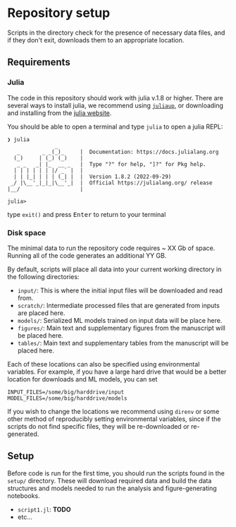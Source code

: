# Repository setup

Scripts in the directory check for the presence of necessary data files,
and if they don't exit, downloads them to an appropriate location.

## Requirements

### Julia

The code in this repository should work with julia v.1.8 or higher.
There are several ways to install julia,
we recommend using [`juliaup`](https://github.com/JuliaLang/juliaup),
or downloading and installing from the [julia website](https://julialang.org/downloads/).

You should be able to open a terminal and type `julia` to open a julia REPL:

```
❯ julia
               _
   _       _ _(_)_     |  Documentation: https://docs.julialang.org
  (_)     | (_) (_)    |
   _ _   _| |_  __ _   |  Type "?" for help, "]?" for Pkg help.
  | | | | | | |/ _` |  |
  | | |_| | | | (_| |  |  Version 1.8.2 (2022-09-29)
 _/ |\__'_|_|_|\__'_|  |  Official https://julialang.org/ release
|__/                   |

julia>
```

type `exit()` and press <kbd>Enter</kbd> to return to your terminal

### Disk space

<!-- TODO: add disk spaces requirements -->

The minimal data to run the repository code
requires ~ XX Gb of space.
Running all of the code generates an additional YY GB.

By default, scripts will place all data
into your current working directory in the following directories:

- `input/`: This is where the initial input files will be downloaded and read from.
- `scratch/`: Intermediate processed files that are generated from inputs are placed here.
- `models/`: Serialized ML models trained on input data will be place here.
- `figures/`: Main text and supplementary figures from the manuscript will be placed here.
- `tables/`: Main text and supplementary tables from the manuscript will be placed here.

Each of these locations can also be specified using environmental variables.
For example, if you have a large hard drive that would be a better location
for downloads and ML models, you can set

```
INPUT_FILES=/some/big/harddrive/input
MODEL_FILES=/some/big/harddrive/models
```

If you wish to change the locations we recommend using `direnv` or some other method
of reproducibly setting environmental variables,
since if the scripts do not find specific files,
they will be re-downloaded or re-generated.

## Setup

Before code is run for the first time,
you should run the scripts found in the `setup/` directory.
These will download required data
and build the data structures and models needed
to run the analysis and figure-generating notebooks.

- `script1.jl`: **TODO**
- etc...


